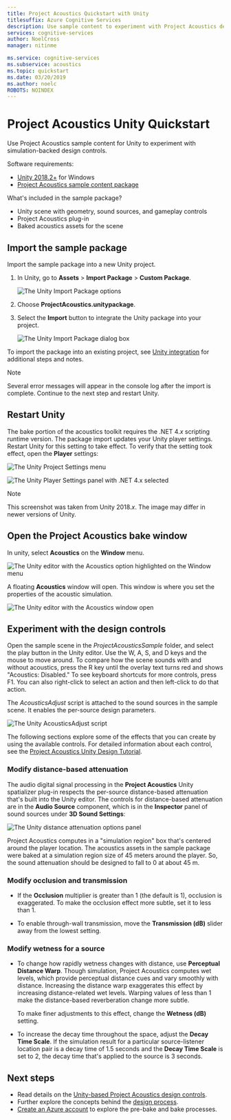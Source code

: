 ```yaml
---
title: Project Acoustics Quickstart with Unity
titlesuffix: Azure Cognitive Services
description: Use sample content to experiment with Project Acoustics design controls in Unity and deploy to Windows Desktop.
services: cognitive-services
author: NoelCross
manager: nitinme

ms.service: cognitive-services
ms.subservice: acoustics
ms.topic: quickstart
ms.date: 03/20/2019
ms.author: noelc
ROBOTS: NOINDEX
---
```


# Project Acoustics Unity Quickstart
Use Project Acoustics sample content for Unity to experiment with simulation-backed design controls.

Software requirements:
* [Unity 2018.2+](https://unity3d.com) for Windows
* [Project Acoustics sample content package](https://www.microsoft.com/download/details.aspx?id=57346)

What's included in the sample package?
* Unity scene with geometry, sound sources, and gameplay controls
* Project Acoustics plug-in
* Baked acoustics assets for the scene

## Import the sample package
Import the sample package into a new Unity project.
1. In Unity, go to **Assets** > **Import Package** > **Custom Package**.

    ![The Unity Import Package options](media/import-package.png)  

1. Choose **ProjectAcoustics.unitypackage**.

1. Select the **Import** button to integrate the Unity package into your project.  
  
    ![The Unity Import Package dialog box](media/import-dialog.png)  

To import the package into an existing project, see [Unity integration](unity-integration.md) for additional steps and notes.

>[!NOTE]
>Several error messages will appear in the console log after the import is complete. Continue to the next step and restart Unity.

## Restart Unity
The bake portion of the acoustics toolkit requires the .NET 4.*x* scripting runtime version. The package import updates your Unity player settings. Restart Unity for this setting to take effect. To verify that the setting took effect, open the **Player** settings:

![The Unity Project Settings menu](media/player-settings.png)  

![The Unity Player Settings panel with .NET 4.x selected](media/net45.png)  

>[!NOTE]
>This screenshot was taken from Unity 2018.*x*. The image may differ in newer versions of Unity.

## Open the Project Acoustics bake window
In unity, select **Acoustics** on the **Window** menu.

![The Unity editor with the Acoustics option highlighted on the Window menu](media/window-acoustics.png)

A floating **Acoustics** window will open. This window is where you set the properties of the acoustic simulation.

![The Unity editor with the Acoustics window open](media/unity-editor-plugin-window.png)  

## Experiment with the design controls
Open the sample scene in the *ProjectAcousticsSample* folder, and select the play button in the Unity editor. Use the W, A, S, and D keys and the mouse to move around. To compare how the scene sounds with and without acoustics, press the R key until the overlay text turns red and shows "Acoustics: Disabled." To see keyboard shortcuts for more controls, press F1. You can also right-click to select an action and then left-click to do that action.

The *AcousticsAdjust* script is attached to the sound sources in the sample scene. It enables the per-source design parameters.

![The Unity AcousticsAdjust script](media/acoustics-adjust.png)

The following sections explore some of the effects that you can create by using the available controls. For detailed information about each control, see the [Project Acoustics Unity Design Tutorial](unity-workflow.md).

### Modify distance-based attenuation
The audio digital signal processing in the **Project Acoustics** Unity spatializer plug-in respects the per-source distance-based attenuation that's built into the Unity editor. The controls for distance-based attenuation are in the **Audio Source** component, which is in the **Inspector** panel of sound sources under **3D Sound Settings**:

![The Unity distance attenuation options panel](media/distance-attenuation.png)

Project Acoustics computes in a "simulation region" box that's centered around the player location. The acoustics assets in the sample package were baked at a simulation region size of 45 meters around the player. So, the sound attenuation should be designed to fall to 0 at about 45 m.

### Modify occlusion and transmission
* If the **Occlusion** multiplier is greater than 1 (the default is 1), occlusion is exaggerated. To make the occlusion effect more subtle, set it to less than 1.

* To enable through-wall transmission, move the **Transmission (dB)** slider away from the lowest setting.

### Modify wetness for a source
* To change how rapidly wetness changes with distance, use **Perceptual Distance Warp**. Though simulation, Project Acoustics computes wet levels, which provide perceptual distance cues and vary smoothly with distance. Increasing the distance warp exaggerates this effect by increasing distance-related wet levels. Warping values of less than 1 make the distance-based reverberation change more subtle.

   To make finer adjustments to this effect, change the **Wetness (dB)** setting.

* To increase the decay time throughout the space, adjust the **Decay Time Scale**. If the simulation result for a particular source-listener location pair is a decay time of 1.5 seconds and the **Decay Time Scale** is set to 2, the decay time that's applied to the source is 3 seconds.

## Next steps
* Read details on the [Unity-based Project Acoustics design controls](unity-workflow.md).
* Further explore the concepts behind the [design process](design-process.md).
* [Create an Azure account](create-azure-account.md) to explore the pre-bake and bake processes.
